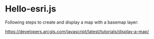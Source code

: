 # Hello-esri.js

Following steps to create and display a map with a basemap layer:

https://developers.arcgis.com/javascript/latest/tutorials/display-a-map/
